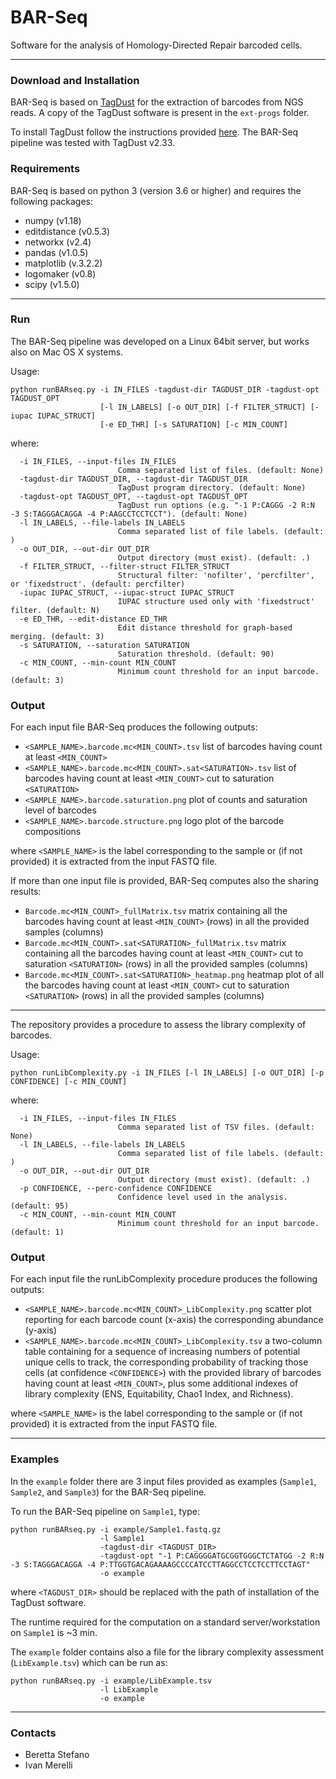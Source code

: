 # BAR-Seq #

Software for the analysis of Homology-Directed Repair barcoded cells.

---
### Download and Installation ###

BAR-Seq is based on [TagDust](http://tagdust.sourceforge.net/) for the extraction of barcodes from NGS reads.
A copy of the TagDust software is present in the `ext-progs` folder.

To install TagDust follow the instructions provided [here](http://tagdust.sourceforge.net/#install).
The BAR-Seq pipeline was tested with TagDust v2.33.

### Requirements ###

BAR-Seq is based on python 3 (version 3.6 or higher) and requires the following packages:

* numpy (v1.18)
* editdistance (v0.5.3)
* networkx (v2.4)
* pandas (v1.0.5)
* matplotlib (v.3.2.2)
* logomaker (v0.8)
* scipy (v1.5.0)

---
### Run ###

The BAR-Seq pipeline was developed on a Linux 64bit server, but works also on Mac OS X systems.

Usage:

```
python runBARseq.py -i IN_FILES -tagdust-dir TAGDUST_DIR -tagdust-opt TAGDUST_OPT
                    [-l IN_LABELS] [-o OUT_DIR] [-f FILTER_STRUCT] [-iupac IUPAC_STRUCT]
                    [-e ED_THR] [-s SATURATION] [-c MIN_COUNT]
```

where:

```
  -i IN_FILES, --input-files IN_FILES
                        Comma separated list of files. (default: None)
  -tagdust-dir TAGDUST_DIR, --tagdust-dir TAGDUST_DIR
                        TagDust program directory. (default: None)
  -tagdust-opt TAGDUST_OPT, --tagdust-opt TAGDUST_OPT
                        TagDust run options (e.g. "-1 P:CAGGG -2 R:N -3 S:TAGGGACAGGA -4 P:AAGCCTCCTCCT"). (default: None)
  -l IN_LABELS, --file-labels IN_LABELS
                        Comma separated list of file labels. (default: )
  -o OUT_DIR, --out-dir OUT_DIR
                        Output directory (must exist). (default: .)
  -f FILTER_STRUCT, --filter-struct FILTER_STRUCT
                        Structural filter: 'nofilter', 'percfilter', or 'fixedstruct'. (default: percfilter)
  -iupac IUPAC_STRUCT, --iupac-struct IUPAC_STRUCT
                        IUPAC structure used only with 'fixedstruct' filter. (default: N)
  -e ED_THR, --edit-distance ED_THR
                        Edit distance threshold for graph-based merging. (default: 3)
  -s SATURATION, --saturation SATURATION
                        Saturation threshold. (default: 90)
  -c MIN_COUNT, --min-count MIN_COUNT
                        Minimum count threshold for an input barcode. (default: 3)
```

### Output ###

For each input file BAR-Seq produces the following outputs:

* `<SAMPLE_NAME>.barcode.mc<MIN_COUNT>.tsv` list of barcodes having count at least `<MIN_COUNT>`
* `<SAMPLE_NAME>.barcode.mc<MIN_COUNT>.sat<SATURATION>.tsv` list of barcodes having count at least `<MIN_COUNT>` cut to saturation `<SATURATION>`
* `<SAMPLE_NAME>.barcode.saturation.png` plot of counts and saturation level of barcodes
* `<SAMPLE_NAME>.barcode.structure.png` logo plot of the barcode compositions

where `<SAMPLE_NAME>` is the label corresponding to the sample or (if not provided) it is extracted from the input FASTQ file.

If more than one input file is provided, BAR-Seq computes also the sharing results:

* `Barcode.mc<MIN_COUNT>_fullMatrix.tsv` matrix containing all the barcodes having count at least `<MIN_COUNT>` (rows) in all the provided samples (columns)
* `Barcode.mc<MIN_COUNT>.sat<SATURATION>_fullMatrix.tsv` matrix containing all the barcodes having count at least `<MIN_COUNT>` cut to saturation `<SATURATION>` (rows) in all the provided samples (columns)
* `Barcode.mc<MIN_COUNT>.sat<SATURATION>_heatmap.png` heatmap plot of all the barcodes having count at least `<MIN_COUNT>` cut to saturation `<SATURATION>` (rows) in all the provided samples (columns)

---
The repository provides a procedure to assess the library complexity of barcodes.

Usage:

```
python runLibComplexity.py -i IN_FILES [-l IN_LABELS] [-o OUT_DIR] [-p CONFIDENCE] [-c MIN_COUNT]
```

where:

```
  -i IN_FILES, --input-files IN_FILES
                        Comma separated list of TSV files. (default: None)
  -l IN_LABELS, --file-labels IN_LABELS
                        Comma separated list of file labels. (default: )
  -o OUT_DIR, --out-dir OUT_DIR
                        Output directory (must exist). (default: .)
  -p CONFIDENCE, --perc-confidence CONFIDENCE
                        Confidence level used in the analysis. (default: 95)
  -c MIN_COUNT, --min-count MIN_COUNT
                        Minimum count threshold for an input barcode. (default: 1)
```

### Output ###

For each input file the runLibComplexity procedure produces the following outputs:

* `<SAMPLE_NAME>.barcode.mc<MIN_COUNT>_LibComplexity.png` scatter plot reporting for each barcode count (x-axis) the corresponding abundance (y-axis) 
* `<SAMPLE_NAME>.barcode.mc<MIN_COUNT>_LibComplexity.tsv` a two-column table containing for a sequence of increasing numbers of potential unique cells to track, the corresponding probability of tracking those cells (at confidence `<CONFIDENCE>`) with the provided library of barcodes having count at least `<MIN_COUNT>`, plus some additional indexes of library complexity (ENS, Equitability, Chao1 Index, and Richness).

where `<SAMPLE_NAME>` is the label corresponding to the sample or (if not provided) it is extracted from the input FASTQ file.

---
### Examples ###

In the `example` folder there are 3 input files provided as examples (`Sample1`, `Sample2`, and `Sample3`) for the BAR-Seq pipeline.

To run the BAR-Seq pipeline on `Sample1`, type:

```
python runBARseq.py -i example/Sample1.fastq.gz
                    -l Sample1
                    -tagdust-dir <TAGDUST_DIR>
                    -tagdust-opt "-1 P:CAGGGGATGCGGTGGGCTCTATGG -2 R:N -3 S:TAGGGACAGGA -4 P:TTGGTGACAGAAAAGCCCCATCCTTAGGCCTCCTCCTTCCTAGT"
                    -o example
```

where `<TAGDUST_DIR>` should be replaced with the path of installation of the TagDust software.

The runtime required for the computation on a standard server/workstation on `Sample1` is ~3 min.

The `example` folder contains also a file for the library complexity assessment (`LibExample.tsv`) which can be run as:

```
python runBARseq.py -i example/LibExample.tsv
                    -l LibExample
                    -o example
```

---
### Contacts ###
* Beretta Stefano
* Ivan Merelli